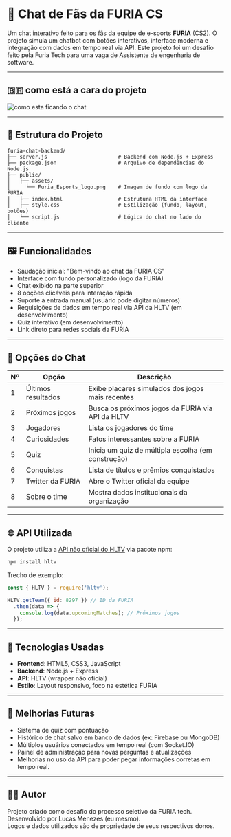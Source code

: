 # 💬 Chat de Fãs da FURIA CS

Um chat interativo feito para os fãs da equipe de e-sports **FURIA** (CS2). O projeto simula um chatbot com botões interativos, interface moderna e integração com dados em tempo real via API. Este projeto foi um desafio feito pela Furia Tech para uma vaga de Assistente de engenharia de software.

---

## 🇧🇷 como está a cara do projeto

![como esta ficando o chat](assets/foto_site.png)

---

## 📁 Estrutura do Projeto

```
furia-chat-backend/
├── server.js                       # Backend com Node.js + Express
├── package.json                    # Arquivo de dependências do Node.js
├── public/
│   ├── assets/                     
│     └── Furia_Esports_logo.png    # Imagem de fundo com logo da FURIA
│   ├── index.html                  # Estrutura HTML da interface
│   ├── style.css                   # Estilização (fundo, layout, botões)
│   └── script.js                   # Lógica do chat no lado do cliente
```

---

## 🖼️ Funcionalidades

- Saudação inicial: "Bem-vindo ao chat da FURIA CS"
- Interface com fundo personalizado (logo da FURIA)
- Chat exibido na parte superior
- 8 opções clicáveis para interação rápida
- Suporte à entrada manual (usuário pode digitar números)
- Requisições de dados em tempo real via API da HLTV (em desenvolvimento)
- Quiz interativo (em desenvolvimento)
- Link direto para redes sociais da FURIA

---

## 🔘 Opções do Chat

| Nº | Opção               | Descrição                                                            |
|----|---------------------|----------------------------------------------------------------------|
| 1  | Últimos resultados  | Exibe placares simulados dos jogos mais recentes                    |
| 2  | Próximos jogos      | Busca os próximos jogos da FURIA via API da HLTV                    |
| 3  | Jogadores           | Lista os jogadores do time                                           |
| 4  | Curiosidades        | Fatos interessantes sobre a FURIA                                    |
| 5  | Quiz                | Inicia um quiz de múltipla escolha (em construção)                   |
| 6  | Conquistas          | Lista de títulos e prêmios conquistados                              |
| 7  | Twitter da FURIA    | Abre o Twitter oficial da equipe                                     |
| 8  | Sobre o time        | Mostra dados institucionais da organização                           |

---

## 🌐 API Utilizada

O projeto utiliza a [API não oficial do HLTV](https://github.com/gajus/hltv) via pacote npm:

```bash
npm install hltv
```

Trecho de exemplo:
```js
const { HLTV } = require('hltv');

HLTV.getTeam({ id: 8297 }) // ID da FURIA
  .then(data => {
    console.log(data.upcomingMatches); // Próximos jogos
  });
```

---

## 🧰 Tecnologias Usadas

- **Frontend**: HTML5, CSS3, JavaScript
- **Backend**: Node.js + Express
- **API**: HLTV (wrapper não oficial)
- **Estilo**: Layout responsivo, foco na estética FURIA

---

## 🔧 Melhorias Futuras

- Sistema de quiz com pontuação
- Histórico de chat salvo em banco de dados (ex: Firebase ou MongoDB)
- Múltiplos usuários conectados em tempo real (com Socket.IO)
- Painel de administração para novas perguntas e atualizações
- Melhorias no uso da API para poder pegar informaçöes corretas em tempo real.

---

## 👨‍💻 Autor

Projeto criado como desafio do processo seletivo da FURIA tech.
Desenvolvido por Lucas Menezes (eu mesmo).  
Logos e dados utilizados são de propriedade de seus respectivos donos.
